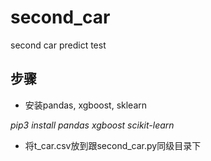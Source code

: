 # second_car
second car predict test
## 步骤
* 安装pandas, xgboost, sklearn

 _pip3 install pandas xgboost scikit-learn_
 
 * 将t_car.csv放到跟second_car.py同级目录下
